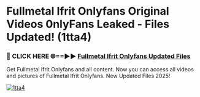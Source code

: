# Fullmetal Ifrit Onlyfans Original Videos 0nlyFans Leaked - Files Updated! (1tta4)

<h3>🔴 CLICK HERE 🌐==►► <a href="https://tinyurl.com/x26r9saj" rel="nofollow">Fullmetal Ifrit Onlyfans Updated Files</a></h3>

Get Fullmetal Ifrit Onlyfans and all content. Now you can access all videos and pictures of Fullmetal Ifrit Onlyfans. New Updated Files 2025!

[![1tta4](https://i.imgur.com/LkgZPqh.gif)](https://tinyurl.com/x26r9saj)
